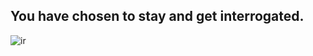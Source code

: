 ## You have chosen to stay and get interrogated.
![ir](https://img.peerspace.com/image/upload/c_crop,g_custom/g_auto,c_fill,q_auto:eco,f_auto,fl_progressive:steep,w_1200,h_495/v7jcipt994uewsve7dy5)